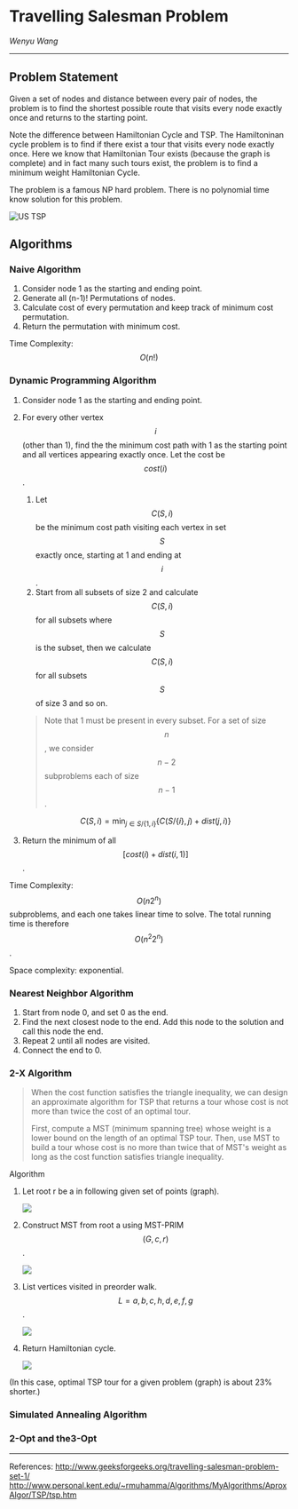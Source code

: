 # Travelling Salesman Problem

*Wenyu Wang*

---

## Problem Statement

Given a set of nodes and distance between every pair of nodes, the problem is to find the shortest possible route that visits every node exactly once and returns to the starting point.

Note the difference between Hamiltonian Cycle and TSP. The Hamiltoninan cycle problem is to find if there exist a tour that visits every node exactly once. Here we know that Hamiltonian Tour exists (because the graph is complete) and in fact many such tours exist, the problem is to find a minimum weight Hamiltonian Cycle.

The problem is a famous NP hard problem. There is no polynomial time know solution for this problem.

![US TSP](http://robslink.com/SAS/democd62/v940/optnet_tsp.png)

## Algorithms

### Naive Algorithm

1. Consider node 1 as the starting and ending point.
2. Generate all (n-1)! Permutations of nodes.
3. Calculate cost of every permutation and keep track of minimum cost permutation.
4. Return the permutation with minimum cost.

Time Complexity:  $$O(n!)$$

### Dynamic Programming Algorithm

1. Consider node 1 as the starting and ending point.
2. For every other vertex $$i$$ (other than 1), find the the minimum cost path with 1 as the starting point and all vertices appearing exactly once. Let the cost be $$cost(i)$$. 
	1. Let $$C(S, i)$$ be the minimum cost path visiting each vertex in set $$S$$ exactly once, starting at 1 and ending at $$i$$.
	2. Start from all subsets of size 2 and calculate $$C(S, i)$$ for all subsets where $$S$$ is the subset, then we calculate $$C(S, i)$$ for all subsets $$S$$ of size 3 and so on.

	> Note that 1 must be present in every subset. For a set of size $$n$$, we consider $$n-2$$ subproblems each of size $$n-1$$.

	$$
	C(S, i) = \min_{j \in S/\{1, i\}} \{C(S/\{i\}, j) + dist(j, i)\}
	$$	
3. Return the minimum of all $$[cost(i) + dist(i, 1)]$$.

Time Complexity: $$O(n2^n)$$ subproblems, and each one takes linear time to solve. The total running time is therefore $$O(n^2 2^n)$$. 

Space complexity: exponential.

### Nearest Neighbor Algorithm

1. Start from node 0, and set 0 as the end.
2. Find the next closest node to the end. Add this node to the solution and call this node the end.
3. Repeat 2 until all nodes are visited.
4. Connect the end to 0.

### 2-X Algorithm

> When the cost function satisfies the triangle inequality, we can design an approximate algorithm for TSP that returns a tour whose cost is not more than twice the cost of an optimal tour.
> 
> First, compute a MST (minimum spanning tree) whose weight is a lower bound on the length of an optimal TSP tour. Then, use MST to build a tour whose cost is no more than twice that of MST's weight as long as the cost function satisfies triangle inequality.

Algorithm

1. Let root r be a in following given set of points (graph).
	
	![](http://www.personal.kent.edu/~rmuhamma/Algorithms/MyAlgorithms/AproxAlgor/Gifs/tsp_a.gif)

2. Construct MST from root a using MST-PRIM $$(G, c, r)$$.
	
	![](http://www.personal.kent.edu/~rmuhamma/Algorithms/MyAlgorithms/AproxAlgor/Gifs/tsp_b.gif)

3. List vertices visited in preorder walk. $$L = {a, b, c, h, d, e, f, g}$$.

	![](http://www.personal.kent.edu/~rmuhamma/Algorithms/MyAlgorithms/AproxAlgor/Gifs/tsp_c.gif)

4. Return Hamiltonian cycle.

	![](http://www.personal.kent.edu/~rmuhamma/Algorithms/MyAlgorithms/AproxAlgor/Gifs/tsp_d.gif)

(In this case, optimal TSP tour for a given problem (graph) is about 23% shorter.)

> 

### Simulated Annealing Algorithm

### 2-Opt and the3-Opt

---
References:
http://www.geeksforgeeks.org/travelling-salesman-problem-set-1/
http://www.personal.kent.edu/~rmuhamma/Algorithms/MyAlgorithms/AproxAlgor/TSP/tsp.htm
